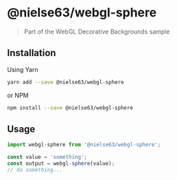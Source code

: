 
# @nielse63/webgl-sphere

> Part of the WebGL Decorative Backgrounds sample

## Installation

Using Yarn
```bash
yarn add --save @nielse63/webgl-sphere
```

or NPM
```bash
npm install --save @nielse63/webgl-sphere
```

## Usage

```js
import webgl-sphere from '@nielse63/webgl-sphere';

const value = 'something';
const output = webgl-sphere(value);
// do something...
```
    